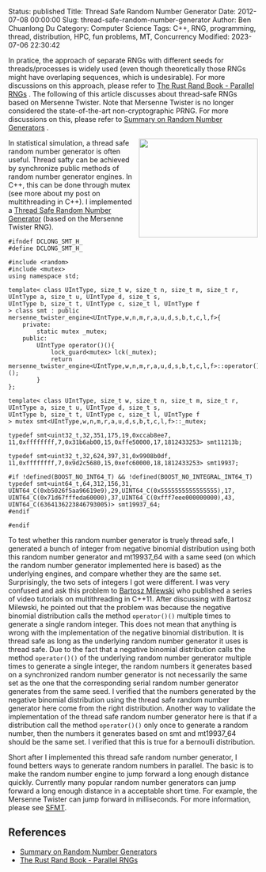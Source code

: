 Status: published
Title: Thread Safe Random Number Generator
Date: 2012-07-08 00:00:00
Slug: thread-safe-random-number-generator
Author: Ben Chuanlong Du
Category: Computer Science
Tags: C++, RNG, programming, thread, distribution, HPC, fun problems, MT, Concurrency
Modified: 2023-07-06 22:30:42

[SFMT]: http://www.math.sci.hiroshima-u.ac.jp/~m-mat/MT/SFMT/#dSFMT
[Thread Safe Random Number Generator]: http://www.legendu.net/media/rng/smt.h

In pratice,
the approach of separate RNGs with different seeds for threads/processes
is widely used 
(even though theoretically those RNGs might have overlaping sequences, 
which is undesirable).
For more discussions on this approach,
please refer to
[The Rust Rand Book - Parallel RNGs](https://rust-random.github.io/book/guide-parallel.html)
.
The following of this article discusses about thread-safe RNGs based on Mersenne Twister.
Note that Mersenne Twister is no longer considered the state-of-the-art non-cryptographic PRNG. 
For more discussions on this,
please refer to
[Summary on Random Number Generators](https://www.legendu.net/en/blog/summary-random-number-generators/)
.

<img src="http://www.legendu.net/media/rng/random-number-generator.png" height="200" width="240" align="right"/>

In statistical simulation, a thread safe random number generator is often useful. 
Thread safty can be achieved by synchronize public methods of random number generator engines. 
In C++, 
this can be done through mutex (see more about my post on multithreading in C++). 
I implemented a [Thread Safe Random Number Generator][] (based on the Mersenne Twister RNG).

    #ifndef DCLONG_SMT_H_
    #define DCLONG_SMT_H_

    #include <random>
    #include <mutex>
    using namespace std;

    template< class UIntType, size_t w, size_t n, size_t m, size_t r,
    UIntType a, size_t u, UIntType d, size_t s,
    UIntType b, size_t t, UIntType c, size_t l, UIntType f
    > class smt : public mersenne_twister_engine<UIntType,w,n,m,r,a,u,d,s,b,t,c,l,f>{
        private:
            static mutex _mutex;
        public:
            UIntType operator()(){
                lock_guard<mutex> lck(_mutex);
                return mersenne_twister_engine<UIntType,w,n,m,r,a,u,d,s,b,t,c,l,f>::operator()();
            }
    };

    template< class UIntType, size_t w, size_t n, size_t m, size_t r,
    UIntType a, size_t u, UIntType d, size_t s,
    UIntType b, size_t t, UIntType c, size_t l, UIntType f
    > mutex smt<UIntType,w,n,m,r,a,u,d,s,b,t,c,l,f>::_mutex;

    typedef smt<uint32_t,32,351,175,19,0xccab8ee7,
    11,0xffffffff,7,0x31b6ab00,15,0xffe50000,17,1812433253> smt11213b;

    typedef smt<uint32_t,32,624,397,31,0x9908b0df,
    11,0xffffffff,7,0x9d2c5680,15,0xefc60000,18,1812433253> smt19937;

    #if !defined(BOOST_NO_INT64_T) && !defined(BOOST_NO_INTEGRAL_INT64_T)
    typedef smt<uint64_t,64,312,156,31,
    UINT64_C(0xb5026f5aa96619e9),29,UINT64_C(0x5555555555555555),17,
    UINT64_C(0x71d67fffeda60000),37,UINT64_C(0xfff7eee000000000),43,
    UINT64_C(6364136223846793005)> smt19937_64;
    #endif

    #endif

To test whether this random number generator is truely thread safe, 
I generated a bunch of integer from negative binomial distribution 
using both this random number generator and mt19937_64 
with a same seed (on which the random number generator implemented here is based) 
as the underlying engines, 
and compare whether they are the same set. 
Surprisingly, 
the two sets of integers I got were different. 
I was very confused and ask this problem to [Bartosz Milewski](http://bartoszmilewski.com/) 
who published a series of video tutorials on multithreading in C++11. 
After discussing with Bartosz Milewski, 
he pointed out that the problem was because 
the negative binomial distribution calls the method `operator()()` multiple times 
to generate a single random integer. 
This does not mean that anything is wrong with the implementation of the negative binomial distribution. 
It is thread safe as long as the underlying random number generator it uses is thread safe. 
Due to the fact that a negative binomial distribution calls the method `operator()()` 
of the underlying random number generator multiple times to generate a single integer, 
the random numbers it generates based on a synchronized random number generator
is not necessarily the same set as the one 
that the corresponding serial random number generator generates from the same seed. 
I verified that the numbers generated by the negative binomial distribution 
using the thread safe random number generator here come from the right distribution. 
Another way to validate the implementation of the thread safe random number generator here is that 
if a distribution call the method `operator()()` only once to generate a random number, 
then the numbers it generates based on smt and mt19937_64 should be the same set. 
I verified that this is true for a bernoulli distribution. 

Short after I implemented this thread safe random number generator, 
I found betters ways to generate random numbers in parallel. 
The basic is to make the random number engine to jump forward a long enough distance quickly. 
Currently many popular random number generators can jump forward a long enough distance 
in a acceptable short time. 
For example, 
the Mersenne Twister can jump forward in milliseconds. 
For more information, please see [SFMT][].

## References

- [Summary on Random Number Generators]( https://www.legendu.net/en/blog/summary-random-number-generators )
- [The Rust Rand Book - Parallel RNGs](https://rust-random.github.io/book/guide-parallel.html)
